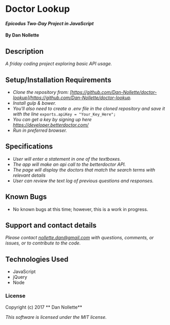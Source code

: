 # Doctor Lookup

#### _Epicodus Two-Day Project in JavaScript_

#### By Dan Nollette

## Description

_A friday coding project exploring basic API usage._

## Setup/Installation Requirements

* _Clone the repository from: [https://github.com/Dan-Nollette/doctor-lookup](https://github.com/Dan-Nollette/doctor-lookup._
* _Install gulp & bower._
* _You'll also need to create a .env file in the cloned repository and save it with the line_ `exports.apiKey = "Your_Key_Here";`
* _You can get a key by signing up here https://developer.betterdoctor.com/_
* _Run in preferred browser._

## Specifications

* _User will enter a statement in one of the textboxes._
* _The app will make an api call to the betterdoctor API._
* _The page will display the doctors that match the search terms with relevant details_
* _User can review the text log of previous questions and responses._

## Known Bugs

*   No known bugs at this time; however, this is a work in progress.

## Support and contact details

_Please contact [nollette.dan@gmail.com](mailto:nollette.dan@gmail.com) with questions, comments, or issues, or to contribute to the code._

## Technologies Used

* JavaScript
* jQuery
* Node

### License

Copyright (c) 2017 ** Dan Nollette**

*This software is licensed under the MIT license.*
